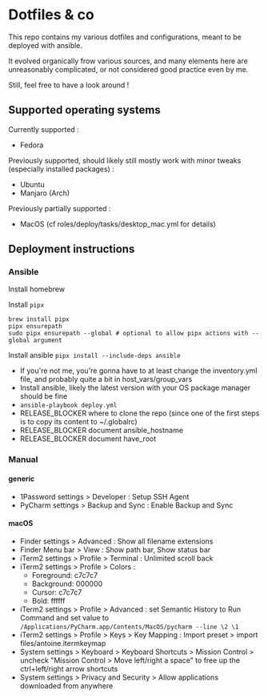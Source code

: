 # Dotfiles & co

This repo contains my various dotfiles and configurations, meant to be deployed with ansible.

It evolved organically frow various sources, and many elements here are unreasonably complicated, or not considered good practice even by me.

Still, feel free to have a look around !

## Supported operating systems

Currently supported :

* Fedora

Previously supported, should likely still mostly work with minor tweaks (especially installed packages) :

* Ubuntu
* Manjaro (Arch)

Previously partially supported :

* MacOS (cf roles/deploy/tasks/desktop_mac.yml for details)

## Deployment instructions

### Ansible

Install homebrew

Install `pipx`

```
brew install pipx
pipx ensurepath
sudo pipx ensurepath --global # optional to allow pipx actions with --global argument
```

Install ansible `pipx install --include-deps ansible`

* If you're not me, you're gonna have to at least change the inventory.yml file, and probably quite a bit in host_vars/group_vars
* Install ansible, likely the latest version with your OS package manager should be fine
* `ansible-playbook deploy.yml`
* RELEASE_BLOCKER where to clone the repo (since one of the first steps is to copy its content to ~/.globalrc)
* RELEASE_BLOCKER document ansible_hostname
* RELEASE_BLOCKER document have_root

### Manual

#### generic
- 1Password settings > Developer : Setup SSH Agent
- PyCharm settings > Backup and Sync : Enable Backup and Sync

#### macOS
- Finder settings > Advanced : Show all filename extensions
- Finder Menu bar > View : Show path bar, Show status bar
- iTerm2 settings > Profile > Terminal : Unlimited scroll back
- iTerm2 settings > Profile > Colors :
    - Foreground: c7c7c7
    - Background: 000000
    - Cursor: c7c7c7
    - Bold: ffffff
- iTerm2 settings > Profile > Advanced : set Semantic History to Run Command and set value to `/Applications/PyCharm.app/Contents/MacOS/pycharm --line \2 \1`
- iTerm2 settings > Profile > Keys > Key Mapping : Import preset > import files/antoine.itermkeymap
- System settings > Keyboard > Keyboard Shortcuts > Mission Control > uncheck "Mission Control > Move left/right a space" to free up the ctrl+left/right arrow shortcuts
- System settings > Privacy and Security > Allow applications downloaded from anywhere
